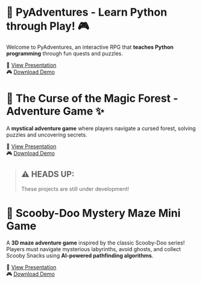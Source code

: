 # 🐍 PyAdventures - Learn Python through Play! 🎮
Welcome to PyAdventures, an interactive RPG that **teaches Python programming** through fun quests and puzzles.

📂 [View Presentation](./Presentation/PyAdventures_Presentation.pdf)  
🎮 [Download Demo](./Demo/PyAdventures_Demo.zip)  

# 🌲 The Curse of the Magic Forest - Adventure Game ✨
A **mystical adventure game** where players navigate a cursed forest, solving puzzles and uncovering secrets.

📂 [View Presentation](https://github.com/LyubomiraDimitrova-dev/Lyubomira-Portfolio/raw/main/The-Curse-of-the-Magic-Forest/Presentation/The_Curse_of_The_Magic_Forest_Final.pptx)             
🎮 [Download Demo](./Demo/Magic_Forest_Demo.zip)  

> ## ⚠️ **HEADS UP:**
> These projects are still under development!

# 🐶 Scooby-Doo Mystery Maze Mini Game 
A **3D maze adventure game** inspired by the classic Scooby-Doo series! Players must navigate mysterious labyrinths, avoid ghosts, and collect Scooby Snacks using **AI-powered pathfinding algorithms**.

📂 [View Presentation](https://github.com/LyubomiraDimitrova-dev/Lyubomira-Portfolio/raw/main/Scooby-Doo-Mystery-Maze/Presentation/Mini_Game_Project_Scooby-Doo_Mystery_Maze.pptx)     
🎮 [Download Demo](./Demo/Scooby-Doo_Mystery_Maze_Demo.zip)  
